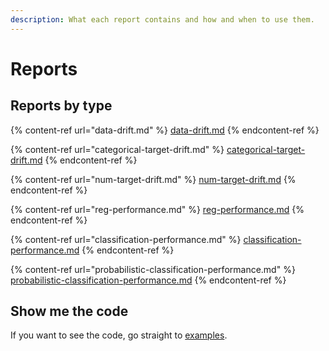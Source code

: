 ```yaml
---
description: What each report contains and how and when to use them.
---
```


# Reports

## Reports by type

{% content-ref url="data-drift.md" %}
[data-drift.md](data-drift.md)
{% endcontent-ref %}

{% content-ref url="categorical-target-drift.md" %}
[categorical-target-drift.md](categorical-target-drift.md)
{% endcontent-ref %}

{% content-ref url="num-target-drift.md" %}
[num-target-drift.md](num-target-drift.md)
{% endcontent-ref %}

{% content-ref url="reg-performance.md" %}
[reg-performance.md](reg-performance.md)
{% endcontent-ref %}

{% content-ref url="classification-performance.md" %}
[classification-performance.md](classification-performance.md)
{% endcontent-ref %}

{% content-ref url="probabilistic-classification-performance.md" %}
[probabilistic-classification-performance.md](probabilistic-classification-performance.md)
{% endcontent-ref %}

## Show me the code

If you want to see the code, go straight to [examples](../examples.md).
